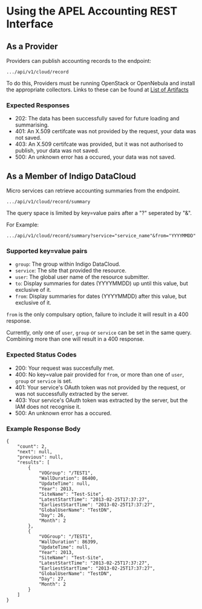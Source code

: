 # Using the APEL Accounting REST Interface

## As a Provider

Providers can publish accounting records to the endpoint:

`.../api/v1/cloud/record`

To do this, Providers must be running OpenStack or OpenNebula and install the appropriate collectors. Links to these can be found at [List of Artifacts](https://indigo-dc.gitbooks.io/indigo-datacloud-releases/content/indigo1/accounting1.html)

### Expected Responses
* 202: The data has been successfully saved for future loading and summarising.
* 401: An X.509 certifcate was not provided by the request, your data was not saved.
* 403: An X.509 certifcate was provided, but it was not authorised to publish, your data was not saved.
* 500: An unknown error has a occured, your data was not saved.

## As a Member of Indigo DataCloud

Micro services can retrieve accounting summaries from the endpoint.

`.../api/v1/cloud/record/summary`

The query space is limited by key=value pairs after a "?" seperated by "&".

For Example:

`.../api/v1/cloud/record/summary?service="service_name"&from="YYYYMMDD"`

### Supported key=value pairs

* `group`: The group within Indigo DataCloud.
* `service`: The site that provided the resource.
* `user`: The global user name of the resource submitter.
* `to`: Display summaries for dates (YYYYMMDD) up until this value, but exclusive of it.
* `from`: Display summaries for dates (YYYYMMDD) after this value, but exclusive of it.

`from` is the only compulsary option, failure to include it will result in a 400 response.

Currently, only one of `user`, `group` or `service` can be set in the same query. Combining more than one will result in a 400 response.

### Expected Status Codes
* 200: Your request was succesfully met.
* 400: No key=value pair provided for `from`, or more than one of `user`, `group` or `service` is set.
* 401: Your service's OAuth token was not provided by the request, or was not successfully extracted by the server.
* 403: Your service's OAuth token was extracted by the server, but the IAM does not recognise it.
* 500: An unknown error has a occured.

### Example Response Body
```
{
    "count": 2, 
    "next": null, 
    "previous": null, 
    "results": [
        {
            "VOGroup": "/TEST1", 
            "WallDuration": 86400, 
            "UpdateTime": null, 
            "Year": 2013, 
            "SiteName": "Test-Site", 
            "LatestStartTime": "2013-02-25T17:37:27", 
            "EarliestStartTime": "2013-02-25T17:37:27", 
            "GlobalUserName": "TestDN",
            "Day": 26, 
            "Month": 2
        }, 
        {
            "VOGroup": "/TEST1", 
            "WallDuration": 86399, 
            "UpdateTime": null, 
            "Year": 2013, 
            "SiteName": "Test-Site", 
            "LatestStartTime": "2013-02-25T17:37:27", 
            "EarliestStartTime": "2013-02-25T17:37:27", 
            "GlobalUserName": "TestDN",
            "Day": 27, 
            "Month": 2
        }
    ]
}
```
